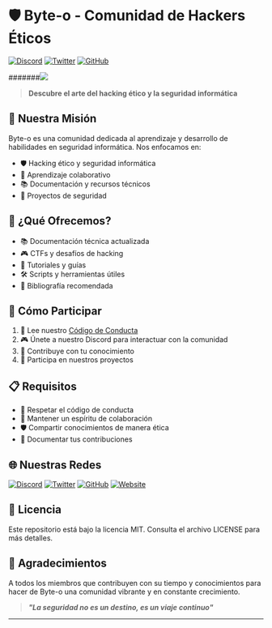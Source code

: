 # 🛡️ Byte-o - Comunidad de Hackers Éticos

[![Discord](https://img.shields.io/discord/1234567890?color=7289DA&label=Discord&logo=discord&style=for-the-badge)](https://discord.gg/byteo)
[![Twitter](https://img.shields.io/twitter/follow/ByteoHacking?color=1DA1F2&label=Twitter&logo=twitter&style=for-the-badge)](https://twitter.com/ByteoHacking)
[![GitHub](https://img.shields.io/github/stars/Byteo/community?color=F05032&label=GitHub&logo=github&style=for-the-badge)](https://github.com/Byteo/community)

#######![](./assets/byteo-logo.png)

> **Descubre el arte del hacking ético y la seguridad informática**

## 🎯 Nuestra Misión

Byte-o es una comunidad dedicada al aprendizaje y desarrollo de habilidades en seguridad informática. Nos enfocamos en:

- 🛡️ Hacking ético y seguridad informática
- 🤝 Aprendizaje colaborativo
- 📚 Documentación y recursos técnicos
- 🚀 Proyectos de seguridad

## 🚀 ¿Qué Ofrecemos?

- 📚 Documentación técnica actualizada
- 🎮 CTFs y desafíos de hacking
- 🧠 Tutoriales y guías
- 🛠️ Scripts y herramientas útiles
- 📖 Bibliografía recomendada

## 🤝 Cómo Participar

1. 📖 Lee nuestro [Código de Conducta](CODE_OF_CONDUCT.md)
2. 🎮 Únete a nuestro Discord para interactuar con la comunidad
3. 🤝 Contribuye con tu conocimiento
4. 🚀 Participa en nuestros proyectos

## 📋 Requisitos

- 📖 Respetar el código de conducta
- 🤝 Mantener un espíritu de colaboración
- 🛡️ Compartir conocimientos de manera ética
- 📝 Documentar tus contribuciones

## 🌐 Nuestras Redes

[![Discord](https://img.shields.io/badge/Discord-Byteo-7289DA?style=for-the-badge&logo=discord)]()
[![Twitter](https://img.shields.io/badge/Twitter-Byteo-1DA1F2?style=for-the-badge&logo=twitter)]()
[![GitHub](https://img.shields.io/badge/GitHub-Byteo-F05032?style=for-the-badge&logo=github)]()
[![Website](https://img.shields.io/badge/Website-Byteo.com-14a1f0?style=for-the-badge&logo=dev.to)]()

## 📝 Licencia

Este repositorio está bajo la licencia MIT. Consulta el archivo LICENSE para más detalles.

## 🙏 Agradecimientos

A todos los miembros que contribuyen con su tiempo y conocimientos para hacer de Byte-o una comunidad vibrante y en constante crecimiento.

> **_"La seguridad no es un destino, es un viaje continuo"_**

---
